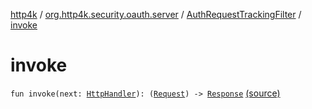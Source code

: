[http4k](../../index.md) / [org.http4k.security.oauth.server](../index.md) / [AuthRequestTrackingFilter](index.md) / [invoke](./invoke.md)

# invoke

`fun invoke(next: `[`HttpHandler`](../../org.http4k.core/-http-handler.md)`): (`[`Request`](../../org.http4k.core/-request/index.md)`) -> `[`Response`](../../org.http4k.core/-response/index.md) [(source)](https://github.com/http4k/http4k/blob/master/http4k-security-oauth/src/main/kotlin/org/http4k/security/oauth/server/AuthRequestTrackingFilter.kt#L15)